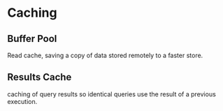# Caching

## Buffer Pool

Read cache, saving a copy of data stored remotely to a faster store.

## Results Cache

caching of query results so identical queries use the result of a previous execution.


